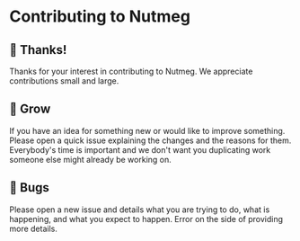 # Contributing to Nutmeg

## 👏 Thanks!

Thanks for your interest in contributing to Nutmeg. We appreciate contributions small and large.

## 🌱 Grow

If you have an idea for something new or would like to improve something. Please open a quick issue explaining the changes and the reasons for them. Everybody's time is important and we don't want you duplicating work someone else might already be working on.

## 🐛 Bugs

Please open a new issue and details what you are trying to do, what is happening, and what you expect to happen. Error on the side of providing more details.
